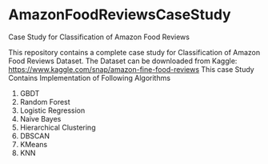 # AmazonFoodReviewsCaseStudy
Case Study for Classification of Amazon Food Reviews

This repository  contains a complete case study for Classification of Amazon Food Reviews Dataset. The Dataset can be downloaded from Kaggle: https://www.kaggle.com/snap/amazon-fine-food-reviews
This case Study Contains Implementation of Following Algorithms
1. GBDT
2. Random Forest
3. Logistic Regression
4. Naive Bayes
5. Hierarchical Clustering
6. DBSCAN
7. KMeans
8. KNN
